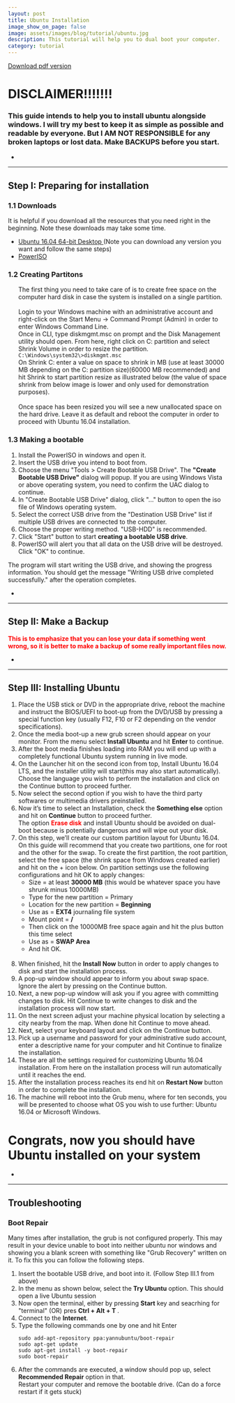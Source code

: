 ```yaml
---
layout: post
title: Ubuntu Installation
image_show_on_page: false
image: assets/images/blog/tutorial/ubuntu.jpg
description: This tutorial will help you to dual boot your computer.
category: tutorial
---
```

<a target="blank" href="{{ site.url }}/assets/files/blog/tutorials/ubuntu_installation.pdf" class="button special">Download pdf version</a>
# DISCLAIMER!!!!!!!
###  This guide intends to help you to install ubuntu alongside windows.  I will try my best to keep it as simple as possible and readable by everyone.  But I AM NOT RESPONSIBLE for any broken laptops or lost data. Make BACKUPS before you start.

<!-- Divider -->
<ul class="alt">
<li></li>
</ul>
<hr class="major" />

## Step I: Preparing for installation

### 1.1 Downloads

  It is helpful if you download all the resources that you need right in the beginning. Note these downloads may take some time.

  <ul>
  <li><a href="http://releases.ubuntu.com/16.04/ubuntu-16.04.6-desktop-amd64.iso"> Ubuntu 16.04 64-bit Desktop </a> (Note you can download any version you want and follow the same steps)</li>
  <li><a href="http://www.poweriso.com/download.htm">PowerISO</a></li>
  </ul>

### 1.2 Creating Partitons

<ul style="list-style-type:none;">
  <li>
  <div class="box alt">
    <div class="row 50% uniform">
      <div class="6u">
        <span class="image left_sq"><img src="/assets/images/blog/tutorial/ubuntu/step1_2_1.jpg" alt="" /></span>
      </div>
      The first thing you need to take care of is to create free space on the computer hard disk in case the system is installed on a single partition.
      <br/><br/>
      Login to your Windows machine with an administrative account and right-click on the Start Menu -> Command Prompt (Admin) in order to enter Windows Command Line.
    </div>
  </div>
  </li>

  <li>
  <div class="box alt">
    <div class="row 50% uniform">
      <div class="6u">
        Once in CLI, type diskmgmt.msc on prompt and the Disk Management utility should open. From here, right click on C: partition and select Shrink Volume in order to resize the partition.
        <br/>
        <code>C:\Windows\system32\>diskmgmt.msc </code>
      </div>
      <div class="6u$">
        <span class="image right_sq"><img src="/assets/images/blog/tutorial/ubuntu/step1_2_2.jpg" alt="" /></span>
      </div>
    </div>
  </div>
  </li>

  <li>
  <div class="box alt">
    <div class="row 50% uniform">
      <div class="6u">
        <span class="image left_sq"><img src="/assets/images/blog/tutorial/ubuntu/step1_2_3.jpg" alt="" /></span>
      </div>
      On Shrink C: enter a value on space to shrink in MB (use at least 30000 MB depending on the C: partition size)(60000 MB recommended) and hit Shrink to start partition resize as illustrated below (the value of space shrink from below image is lower and only used for demonstration purposes).
      <br/><br/>
      Once space has been resized you will see a new unallocated space on the hard drive. Leave it as default and reboot the computer in order to proceed with Ubuntu 16.04 installation.
    </div>
  </div>
  </li>
</ul>

### 1.3 Making a bootable

<ol>
  <li>Install the PowerISO in windows and open it.</li>
  <li>Insert the USB drive you intend to boot from.</li>
  <li>Choose the menu "Tools > Create Bootable USB Drive". The <b>"Create Bootable USB Drive"</b> dialog will popup. If you are using Windows Vista or above operating system, you need to confirm the UAC dialog to continue.</li>
  <span class="image fit"><img src="/assets/images/blog/tutorial/ubuntu/step1_3_1.jpg" alt="" /></span>
  <li>In "Create Bootable USB Drive" dialog, click "..." button to open the iso file of Windows operating system.</li>
  <li>Select the correct USB drive from the "Destination USB Drive" list if multiple USB drives are connected to the computer.</li>
  <li>Choose the proper writing method. "USB-HDD" is recommended.</li>
  <li>Click "Start" button to start <b>creating a bootable USB drive</b>.</li>
  <span class="image fit"><img src="/assets/images/blog/tutorial/ubuntu/step1_3_2.jpg" alt="" /></span>
  <li>PowerISO will alert you that all data on the USB drive will be destroyed. Click "OK" to continue.</li>
</ol>

The program will start writing the USB drive, and showing the progress information. You should get the message "Writing USB drive completed successfully." after the operation completes.
<span class="image fit"><img src="/assets/images/blog/tutorial/ubuntu/step1_3_3.jpg" alt="" /></span>


<!-- Divider -->
<ul class="alt">
<li></li>
</ul>
<hr class="major" />

## Step II: Make a Backup

<strong> <font color="red">This is to emphasize that you can lose your data if something went wrong, so it is better to make a backup of some really important files now. </font></strong>

<!-- Divider -->
<ul class="alt">
<li></li>
</ul>
<hr class="major" />

## Step III: Installing Ubuntu

<ol>
  <li>Place the USB stick or DVD in the appropriate drive, reboot the machine and instruct the BIOS/UEFI to boot-up from the DVD/USB by pressing a special function key (usually F12, F10 or F2 depending on the vendor specifications).</li>

  <li>Once the media boot-up a new grub screen should appear on your monitor. From the menu select <b>Install Ubuntu</b> and hit <b>Enter</b> to continue.</li>
  <span class="image fit"><img src="/assets/images/blog/tutorial/ubuntu/step3_1.jpg" alt="" /></span>

  <li>After the boot media finishes loading into RAM you will end up with a completely functional Ubuntu system running in live mode.</li>

  <li>On the Launcher hit on the second icon from top, Install Ubuntu 16.04 LTS, and the installer utility will start(this may also start automatically). Choose the language you wish to perform the installation and click on the Continue button to proceed further.</li>
  <span class="image fit"><img src="/assets/images/blog/tutorial/ubuntu/step3_2.jpg" alt="" /></span>

  <li>Now select the second option if you wish to have the third party softwares or multimedia drivers preinstalled.</li>
  <span class="image fit"><img src="/assets/images/blog/tutorial/ubuntu/step3_3.jpg" alt="" /></span>

  <li>Now it’s time to select an Installation, check the <b>Something else</b> option and hit on <b>Continue</b> button to proceed further.<br/>
  The option <b><font color="red">Erase disk</font></b> and install Ubuntu should be avoided on dual-boot because is potentially dangerous and will wipe out your disk.</li>
  <span class="image fit"><img src="/assets/images/blog/tutorial/ubuntu/step3_4.jpg" alt="" /></span>

  <li>
  On this step, we’ll create our custom partition layout for Ubuntu 16.04. On this guide will recommend that you create two partitions, one for root and the other for the swap. To create the first partition, the root partition, select the free space (the shrink space from Windows created earlier) and hit on the + icon below. On partition settings use the following configurations and hit OK to apply changes:
  <ul>
    <li>Size = at least <b>30000 MB</b> (this would be whatever space you have shrunk minus 10000MB)</li>
    <li>Type for the new partition = </b>Primary</b></li>
    <li>Location for the new partition = <b>Beginning</b></li>
    <li>Use as = <b>EXT4</b> journaling file system</li>
    <li>Mount point = <b>/</b></li>
    <li>Then click on the 10000MB free space again and hit the plus button this time select</li>
    <li>Use as = <b>SWAP Area</b></li>
    <li>And hit OK.</li>
  </ul>
  </li>
  <span class="image fit"><img src="/assets/images/blog/tutorial/ubuntu/step3_5_1.jpg" alt="" /></span>
  <span class="image fit"><img src="/assets/images/blog/tutorial/ubuntu/step3_5_2.jpg" alt="" /></span>

  <li>When finished, hit the <b>Install Now</b> button in order to apply changes to disk and start the installation process.</li>

  <li>A pop-up window should appear to inform you about swap space. Ignore the alert by pressing on the Continue button.</li>

  <li>Next, a new pop-up window will ask you if you agree with committing changes to disk. Hit Continue to write changes to disk and the installation process will now start.</li>

  <li>On the next screen adjust your machine physical location by selecting a city nearby from the map. When done hit Continue to move ahead.</li>

  <li>Next, select your keyboard layout and click on the Continue button.</li>

  <li>Pick up a username and password for your administrative sudo account, enter a descriptive name for your computer and hit Continue to finalize the installation.</li>

  <li>These are all the settings required for customizing Ubuntu 16.04 installation. From here on the installation process will run automatically until it reaches the end.</li>
  <span class="image fit"><img src="/assets/images/blog/tutorial/ubuntu/step3_6.jpg" alt="" /></span>

  <li>After the installation process reaches its end hit on <b>Restart Now</b> button in order to complete the installation.</li>

  <li>The machine will reboot into the Grub menu, where for ten seconds, you will be presented to choose what OS you wish to use further: Ubuntu 16.04 or Microsoft Windows.</li>
  <span class="image fit"><img src="/assets/images/blog/tutorial/ubuntu/step3_7.jpg" alt="" /></span>
</ol>

# Congrats, now you should have Ubuntu installed on your system

<!-- Divider -->
<ul class="alt">
<li></li>
</ul>
<hr class="major" />

## Troubleshooting

### Boot Repair <a name="boot-repair"></a><a href="#boot-repair"><i class="fa fa-link" aria-hidden="true"></i></a>

  Many times after installation, the grub is not configured properly. This may result in your device unable to boot into neither ubuntu nor windows and showing you a blank screen with something like "Grub Recovery" written on it. To fix this you can follow the following steps.

  <ol>
  <li> Insert the bootable USB drive, and boot into it. (Follow Step III.1 from above)</li>

  <li> In the menu as shown below, select the <b>Try Ubuntu</b> option. This should open a live Ubuntu session</li>
  <span class="image fit"><img src="/assets/images/blog/tutorial/ubuntu/step3_1.jpg" alt="" /></span>

  <li>Now open the terminal, either by pressing <b>Start</b> key and seacrhing for "terminal" (OR) pres <b>Ctrl + Alt + T </b>. </li>

  <li> Connect to the <b>Internet</b>.

  <li>Type the following commands one by one and hit Enter
  <pre><code>sudo add-apt-repository ppa:yannubuntu/boot-repair
sudo apt-get update
sudo apt-get install -y boot-repair
sudo boot-repair</code></pre>
  </li>

  <li>After the commands are executed, a window should pop up, select <b>Recommended Repair</b> option in that.
  <span class="image fit"><img src="/assets/images/blog/tutorial/ubuntu/trouble1.png" alt="" /></span>
  </li>

  </li> Restart your computer and remove the bootable drive. (Can do a force restart if it gets stuck)</li>
  </ol>
